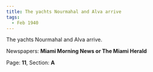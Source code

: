 ```yaml
---  
title: The yachts Nourmahal and Alva arrive  
tags:  
  - Feb 1940  
---  
```

  
The yachts Nourmahal and Alva arrive.  
  
Newspapers: **Miami Morning News or The Miami Herald**  
  
Page: **11**, Section: **A** 
